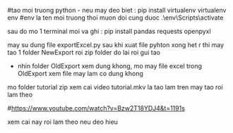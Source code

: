 #tao moi truong python - neu may deo biet :
pip install virtualenv
virtualenv env                                   #env la ten moi truong thoi muon doi cung duoc 
.\env\Scripts\activate

sau do mo 1 terminal moi va ghi :
pip install pandas requests openpyxl

may su dung file exportExcel.py
sau khi xuat file pyhton xong het r thi may tao 1 folder NewExport roi zip folder do lai roi gui tao
- nhin folder OldExport xem dung khong, mo may file excel trong OldExport xem file may lam co dung khong 

mo folder tutorial zip xem cai video tutorial.mkv la tao lam tren may tao roi lam theo 

#https://www.youtube.com/watch?v=Bzw2T18YDJ4&t=1191s

xem cai nay roi lam theo neu deo hieu 

